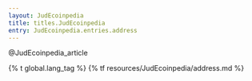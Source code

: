 ```yaml
---
layout: JudEcoinpedia
title: titles.JudEcoinpedia
entry: JudEcoinpedia.entries.address
---
```


@JudEcoinpedia_article

{% t global.lang_tag %}
{% tf resources/JudEcoinpedia/address.md %}
